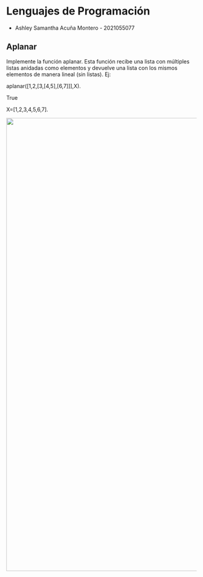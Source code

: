 # Lenguajes de Programación
- Ashley Samantha Acuña Montero - 2021055077

## Aplanar

Implemente la función aplanar. Esta función recibe una lista con múltiples listas anidadas como elementos y devuelve una lista con los mismos elementos de manera lineal (sin listas). Ej: 

aplanar([1,2,[3,[4,5],[6,7]]],X).

True

X=[1,2,3,4,5,6,7].


<p align='center'>
<img src="https://res.cloudinary.com/dgm059qwp/image/upload/v1665614904/Lenguajes%20de%20Programacion/Semana%2010/aplanar_i9hrkm.png" width="1200"
</p>
